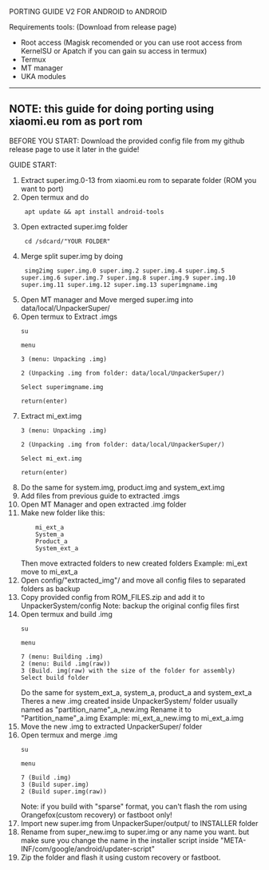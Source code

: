 PORTING GUIDE V2 FOR ANDROID to ANDROID

Requirements tools: (Download from release page)

- Root access (Magisk recomended or you can use root access from KernelSU or Apatch if you can gain su access in termux)
- Termux
- MT manager
- UKA modules
---
NOTE: this guide for doing porting using xiaomi.eu rom as port rom
---

BEFORE YOU START:
Download the provided config file from my github release page to use it later in the guide!

GUIDE START:
1. Extract super.img.0-13 from xiaomi.eu rom to separate folder (ROM you want to port)
2. Open termux and do
   ```
    apt update && apt install android-tools
   ```
4. Open extracted super.img folder
   ```
    cd /sdcard/"YOUR FOLDER"
   ```
6. Merge split super.img by doing
   ```
    simg2img super.img.0 super.img.2 super.img.4 super.img.5 super.img.6 super.img.7 super.img.8 super.img.9 super.img.10 super.img.11 super.img.12 super.img.13 superimgname.img
   ```
8. Open MT manager and Move merged super.img into data/local/UnpackerSuper/
9. Open termux to Extract .imgs
    ```
    su
    ```
    ```
    menu
    ```
    ```
    3 (menu: Unpacking .img)
    ```
    ```
    2 (Unpacking .img from folder: data/local/UnpackerSuper/)
    ```
    ```
    Select superimgname.img
    ```
    ```
    return(enter)
    ```
11. Extract mi_ext.img
    ```
    3 (menu: Unpacking .img)
    ```
    ```
    2 (Unpacking .img from folder: data/local/UnpackerSuper/)
    ```
    ```
    Select mi_ext.img
    ```
    ```
    return(enter)
    ```
13. Do the same for system.img, product.img and system_ext.img
17. Add files from previous guide to extracted .imgs
18. Open MT Manager and open extracted .img folder
19. Make new folder like this:
    ```
        mi_ext_a
        System_a
        Product_a
        System_ext_a
    ```
    Then move extracted folders to new created folders Example: mi_ext move to mi_ext_a
12. Open config/"extracted_img"/ and move all config files to separated folders as backup
13. Copy provided config from ROM_FILES.zip and add it to UnpackerSystem/config Note: backup the original config files first
14. Open termux and build .img
    ```
    su
    ```
    ```
    menu
    ```
    ```
    7 (menu: Building .img)
    2 (menu: Build .img(raw))
    3 (Build. img(raw) with the size of the folder for assembly)
    Select build folder
    ```
    Do the same for system_ext_a, system_a, product_a and system_ext_a
    Theres a new .img created inside UnpackerSystem/ folder usually named as "partition_name"_a_new.img
    Rename it to "Partition_name"_a.img Example: mi_ext_a_new.img to mi_ext_a.img
16. Move the new .img to extracted UnpackerSuper/ folder
17. Open termux and merge .img
    ```
    su
    ```
    ```
    menu
    ```
    ```
    7 (Build .img)
    3 (Build super.img)
    2 (Build super.img(raw))
    ```
    Note: if you build with "sparse" format, you can't flash the rom using Orangefox(custom recovery) or fastboot only!
19. Import new super.img from UnpackerSuper/output/ to INSTALLER folder
20. Rename from super_new.img to super.img or any name you want. but make sure you change the name in the installer script inside "META-INF/com/google/android/updater-script"
21. Zip the folder and flash it using custom recovery or fastboot.
